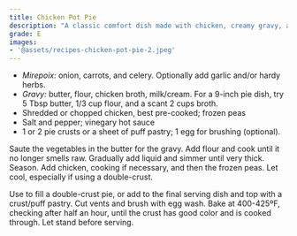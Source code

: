 ```yaml
---
title: Chicken Pot Pie
description: "A classic comfort dish made with chicken, creamy gravy, and a flaky crust."
grade: E
images:
- '@assets/recipes-chicken-pot-pie-2.jpeg'
---
```


- *Mirepoix:* onion, carrots, and celery. Optionally add garlic and/or hardy herbs.
- *Gravy:* butter, flour, chicken broth, milk/cream. For a 9-inch pie dish, try 5 Tbsp butter, 1/3 cup flour, and a scant 2 cups broth.
- Shredded or chopped chicken, best pre-cooked; frozen peas
- Salt and pepper; vinegary hot sauce
- 1 or 2 pie crusts or a sheet of puff pastry; 1 egg for brushing (optional).

Saute the vegetables in the butter for the gravy. Add flour and cook until it no longer smells raw. Gradually add liquid and simmer until very thick. Season. Add chicken, cooking if necessary, and then the frozen peas. Let cool, especially if using a double-crust. 

Use to fill a double-crust pie, or add to the final serving dish and top with a crust/puff pastry. Cut vents and brush with egg wash. Bake at 400-425ºF, checking after half an hour, until the crust has good color and is cooked through. Let stand before serving.